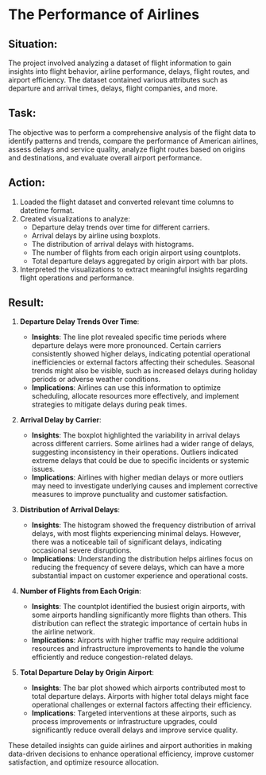 # The Performance of Airlines

## **Situation**:

The project involved analyzing a dataset of flight information to gain insights into flight behavior, airline performance, delays, flight routes, and airport efficiency. The dataset contained various attributes such as departure and arrival times, delays, flight companies, and more.

## **Task**:

The objective was to perform a comprehensive analysis of the flight data to identify patterns and trends, compare the performance of American airlines, assess delays and service quality, analyze flight routes based on origins and destinations, and evaluate overall airport performance.

## **Action**:

1. Loaded the flight dataset and converted relevant time columns to datetime format.
2. Created visualizations to analyze:
    - Departure delay trends over time for different carriers.
    - Arrival delays by airline using boxplots.
    - The distribution of arrival delays with histograms.
    - The number of flights from each origin airport using countplots.
    - Total departure delays aggregated by origin airport with bar plots.
3. Interpreted the visualizations to extract meaningful insights regarding flight operations and performance.

## Result:

1. **Departure Delay Trends Over Time**:
    - **Insights**: The line plot revealed specific time periods where departure delays were more pronounced. Certain carriers consistently showed higher delays, indicating potential operational inefficiencies or external factors affecting their schedules. Seasonal trends might also be visible, such as increased delays during holiday periods or adverse weather conditions.
    - **Implications**: Airlines can use this information to optimize scheduling, allocate resources more effectively, and implement strategies to mitigate delays during peak times.
    

2. **Arrival Delay by Carrier**:
    - **Insights**: The boxplot highlighted the variability in arrival delays across different carriers. Some airlines had a wider range of delays, suggesting inconsistency in their operations. Outliers indicated extreme delays that could be due to specific incidents or systemic issues.
    - **Implications**: Airlines with higher median delays or more outliers may need to investigate underlying causes and implement corrective measures to improve punctuality and customer satisfaction.
    

3. **Distribution of Arrival Delays**:
    - **Insights**: The histogram showed the frequency distribution of arrival delays, with most flights experiencing minimal delays. However, there was a noticeable tail of significant delays, indicating occasional severe disruptions.
    - **Implications**: Understanding the distribution helps airlines focus on reducing the frequency of severe delays, which can have a more substantial impact on customer experience and operational costs.
    
  
4. **Number of Flights from Each Origin**:
    - **Insights**: The countplot identified the busiest origin airports, with some airports handling significantly more flights than others. This distribution can reflect the strategic importance of certain hubs in the airline network.
    - **Implications**: Airports with higher traffic may require additional resources and infrastructure improvements to handle the volume efficiently and reduce congestion-related delays.
    
  
    
5. **Total Departure Delay by Origin Airport**:
    - **Insights**: The bar plot showed which airports contributed most to total departure delays. Airports with higher total delays might face operational challenges or external factors affecting their efficiency.
    - **Implications**: Targeted interventions at these airports, such as process improvements or infrastructure upgrades, could significantly reduce overall delays and improve service quality.
    
 
    

These detailed insights can guide airlines and airport authorities in making data-driven decisions to enhance operational efficiency, improve customer satisfaction, and optimize resource allocation.
